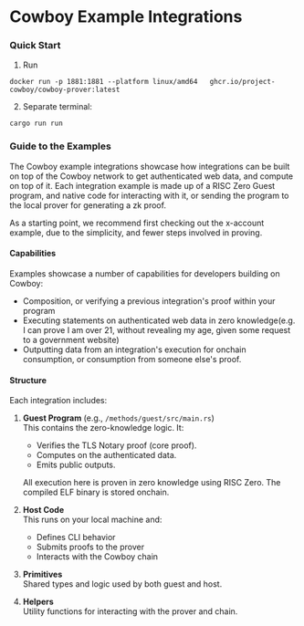 # Cowboy Example Integrations

### Quick Start
1. Run
```shell
docker run -p 1881:1881 --platform linux/amd64   ghcr.io/project-cowboy/cowboy-prover:latest
```
2. Separate terminal:
```shell
cargo run run
```

### Guide to the Examples
The Cowboy example integrations showcase how integrations can be built on top of the Cowboy network to get authenticated web data, and compute on top of it. Each integration example is made up of a RISC Zero Guest program, and native code for interacting with it, or sending the program to the local prover for generating a zk proof.

As a starting point, we recommend first checking out the x-account example, due to the simplicity, and fewer steps involved in proving.

#### Capabilities
 Examples showcase a number of capabilities for developers building on Cowboy:
- Composition, or verifying a previous integration's proof within your program
- Executing statements on authenticated web data in zero knowledge(e.g. I can prove I am over 21, without revealing my age, given some request to a government website)
- Outputting data from an integration's execution for onchain consumption, or consumption from someone else's proof.

#### Structure

Each integration includes:

1. **Guest Program** (e.g., `/methods/guest/src/main.rs`)  
   This contains the zero-knowledge logic. It:
   - Verifies the TLS Notary proof (core proof).
   - Computes on the authenticated data.
   - Emits public outputs.

   All execution here is proven in zero knowledge using RISC Zero. The compiled ELF binary is stored onchain.

2. **Host Code**  
   This runs on your local machine and:
   - Defines CLI behavior
   - Submits proofs to the prover
   - Interacts with the Cowboy chain

3. **Primitives**  
   Shared types and logic used by both guest and host.

4. **Helpers**  
   Utility functions for interacting with the prover and chain.
